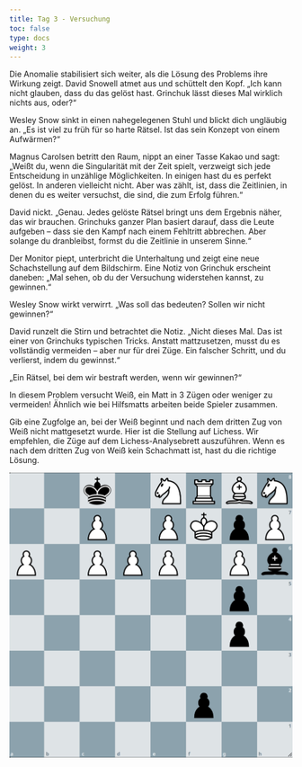 ```yaml
---
title: Tag 3 - Versuchung
toc: false
type: docs
weight: 3
---
```

Die Anomalie stabilisiert sich weiter, als die Lösung des Problems ihre Wirkung zeigt. David Snowell atmet aus und schüttelt den Kopf. „Ich kann nicht glauben, dass du das gelöst hast. Grinchuk lässt dieses Mal wirklich nichts aus, oder?“

Wesley Snow sinkt in einen nahegelegenen Stuhl und blickt dich ungläubig an. „Es ist viel zu früh für so harte Rätsel. Ist das sein Konzept von einem Aufwärmen?“

Magnus Carolsen betritt den Raum, nippt an einer Tasse Kakao und sagt: „Weißt du, wenn die Singularität mit der Zeit spielt, verzweigt sich jede Entscheidung in unzählige Möglichkeiten. In einigen hast du es perfekt gelöst. In anderen vielleicht nicht. Aber was zählt, ist, dass die Zeitlinien, in denen du es weiter versuchst, die sind, die zum Erfolg führen.“

David nickt. „Genau. Jedes gelöste Rätsel bringt uns dem Ergebnis näher, das wir brauchen. Grinchuks ganzer Plan basiert darauf, dass die Leute aufgeben – dass sie den Kampf nach einem Fehltritt abbrechen. Aber solange du dranbleibst, formst du die Zeitlinie in unserem Sinne.“

Der Monitor piept, unterbricht die Unterhaltung und zeigt eine neue Schachstellung auf dem Bildschirm. Eine Notiz von Grinchuk erscheint daneben: „Mal sehen, ob du der Versuchung widerstehen kannst, zu gewinnen.“

Wesley Snow wirkt verwirrt. „Was soll das bedeuten? Sollen wir nicht gewinnen?“

David runzelt die Stirn und betrachtet die Notiz. „Nicht dieses Mal. Das ist einer von Grinchuks typischen Tricks. Anstatt mattzusetzen, musst du es vollständig vermeiden – aber nur für drei Züge. Ein falscher Schritt, und du verlierst, indem du gewinnst.“

„Ein Rätsel, bei dem wir bestraft werden, wenn wir gewinnen?“

In diesem Problem versucht Weiß, ein Matt in 3 Zügen oder weniger zu vermeiden! Ähnlich wie bei Hilfsmatts arbeiten beide Spieler zusammen.

Gib eine Zugfolge an, bei der Weiß beginnt und nach dem dritten Zug von Weiß nicht mattgesetzt wurde. Hier ist die Stellung auf Lichess. Wir empfehlen, die Züge auf dem Lichess-Analysebrett auszuführen. Wenn es nach dem dritten Zug von Weiß kein Schachmatt ist, hast du die richtige Lösung.

![Stellung Tag 3](/day3.jpg "2k1NRBN/2P1PKpP/P1PPP1Pb/6p1/6p1/8/5p2/8 w - - 0 1")

